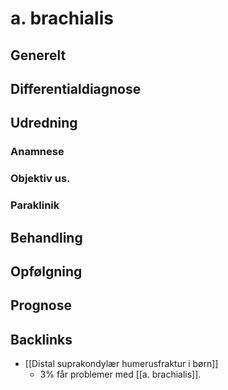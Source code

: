 # a. brachialis
## Generelt


## Differentialdiagnose


## Udredning
### Anamnese

### Objektiv us.

### Paraklinik

## Behandling


## Opfølgning


## Prognose
 

## Backlinks
* [[Distal suprakondylær humerusfraktur i børn]]
	* 3% får problemer med [[a. brachialis]].

<!-- #anki/tag/med/Orto #anki/deck/Medicine -->

<!-- {BearID:29D160C7-66FE-40A2-9D34-1C21B8D697AA-31003-00006B4EA83B5698} -->

